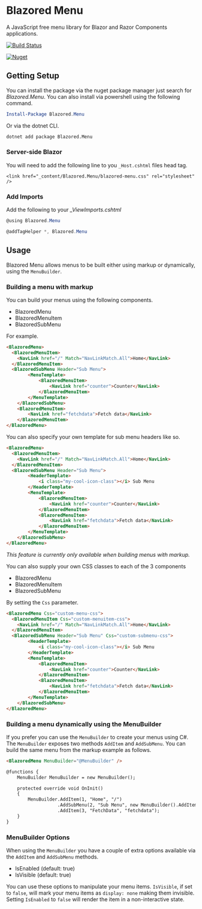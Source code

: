 # Blazored Menu

A JavaScript free menu library for Blazor and Razor Components applications.

[![Build Status](https://dev.azure.com/blazored/Menu/_apis/build/status/Blazored.Menu?branchName=master)](https://dev.azure.com/blazored/Menu/_build/latest?definitionId=7&branchName=master)

[![Nuget](https://img.shields.io/nuget/v/blazored.menu.svg)](https://www.nuget.org/packages/Blazored.Menu/)

## Getting Setup
You can install the package via the nuget package manager just search for *Blazored.Menu*. You can also install via powershell using the following command.

```powershell
Install-Package Blazored.Menu
```

Or via the dotnet CLI.

```bash
dotnet add package Blazored.Menu
```

### Server-side Blazor
You will need to add the following line to you `_Host.cshtml` files head tag.

```
<link href="_content/Blazored.Menu/blazored-menu.css" rel="stylesheet" />
```

### Add Imports
Add the following to your *_ViewImports.cshtml*

```csharp
@using Blazored.Menu

@addTagHelper *, Blazored.Menu
```

## Usage
Blazored Menu allows menus to be built either using markup or dynamically, using the `MenuBuilder`.

### Building a menu with markup
You can build your menus using the following components.

- BlazoredMenu
- BlazoredMenuItem
- BlazoredSubMenu

For example.

```html
<BlazoredMenu>
  <BlazoredMenuItem>
    <NavLink href="/" Match="NavLinkMatch.All">Home</NavLink>
  </BlazoredMenuItem>
  <BlazoredSubMenu Header="Sub Menu">
        <MenuTemplate>
            <BlazoredMenuItem>
                <NavLink href="counter">Counter</NavLink>
            </BlazoredMenuItem>
        </MenuTemplate>
    </BlazoredSubMenu>
    <BlazoredMenuItem>
        <NavLink href="fetchdata">Fetch data</NavLink>
    </BlazoredMenuItem>
</BlazoredMenu>
```

You can also specify your own template for sub menu headers like so.

```html
<BlazoredMenu>
  <BlazoredMenuItem>
    <NavLink href="/" Match="NavLinkMatch.All">Home</NavLink>
  </BlazoredMenuItem>
  <BlazoredSubMenu Header="Sub Menu">
        <HeaderTemplate>
            <i class="my-cool-icon-class"></i> Sub Menu
        </HeaderTemplate>
        <MenuTemplate>
            <BlazoredMenuItem>
                <NavLink href="counter">Counter</NavLink>
            </BlazoredMenuItem>
            <BlazoredMenuItem>
                <NavLink href="fetchdata">Fetch data</NavLink>
            </BlazoredMenuItem>
        </MenuTemplate>
    </BlazoredSubMenu>
</BlazoredMenu>
```

_This feature is currently only available when building menus with markup._

You can also supply your own CSS classes to each of the 3 components
- BlazoredMenu
- BlazoredMenuItem
- BlazoredSubMenu

By setting the `Css` parameter.

```html
<BlazoredMenu Css="custom-menu-css">
  <BlazoredMenuItem Css="custom-menuitem-css">
    <NavLink href="/" Match="NavLinkMatch.All">Home</NavLink>
  </BlazoredMenuItem>
  <BlazoredSubMenu Header="Sub Menu" Css="custom-submenu-css">
        <HeaderTemplate>
            <i class="my-cool-icon-class"></i> Sub Menu
        </HeaderTemplate>
        <MenuTemplate>
            <BlazoredMenuItem>
                <NavLink href="counter">Counter</NavLink>
            </BlazoredMenuItem>
            <BlazoredMenuItem>
                <NavLink href="fetchdata">Fetch data</NavLink>
            </BlazoredMenuItem>
        </MenuTemplate>
    </BlazoredSubMenu>
</BlazoredMenu>
```


### Building a menu dynamically using the MenuBuilder
If you prefer you can use the `MenuBuilder` to create your menus using C#. The `MenuBuilder` exposes two methods `AddItem` and `AddSubMenu`. You can build the same menu from the markup example as follows.

```html
<BlazoredMenu MenuBuilder="@MenuBuilder" />

@functions {
    MenuBuilder MenuBuilder = new MenuBuilder();

    protected override void OnInit()
    {
        MenuBuilder.AddItem(1, "Home", "/")
                   .AddSubMenu(2, "Sub Menu", new MenuBuilder().AddItem(1, "Counter", "counter")
                   .AddItem(3, "FetchData", "fetchdata");
    }
}
```

### MenuBuilder Options
When using the `MenuBuilder` you have a couple of extra options available via the `AddItem` and `AddSubMenu` methods. 

- IsEnabled (default: true)
- IsVisible (default: true)

You can use these options to manipulate your menu items. `IsVisible`, if set to `false`, will mark your menu items as `display: none` making them invisible. Setting `IsEnabled` to `false` will render the item in a non-interactive state.







